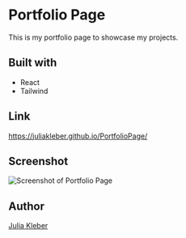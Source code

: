 # Portfolio Page

This is my portfolio page to showcase my projects.

## Built with

- React
- Tailwind

## Link

https://juliakleber.github.io/PortfolioPage/

## Screenshot

![Screenshot of Portfolio Page](https://github.com/JuliaKleber/PortfolioPage/assets/142741980/da344dd6-e2a4-4316-98a0-ada75b2a1510)


## Author

[Julia Kleber](https://github.com/JuliaKleber)







